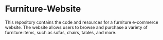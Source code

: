 # Furniture-Website
This repository contains the code and resources for a furniture e-commerce website. The website allows users to browse and purchase a variety of furniture items, such as sofas, chairs, tables, and more.
